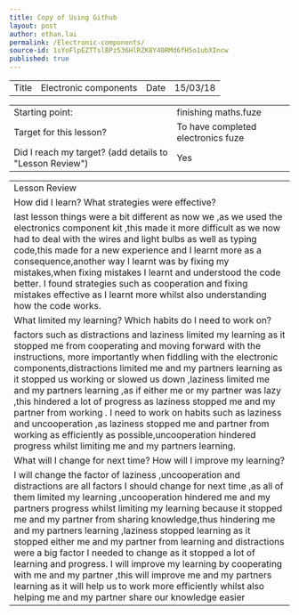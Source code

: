 ```yaml
---
title: Copy of Using Github
layout: post
author: ethan.lai
permalink: /Electronic-components/
source-id: 1sYoFlpEZTTslBPz536HlRZK8Y40RMd6fH5o1ubXIncw
published: true
---
```

<table>
  <tr>
    <td>Title</td>
    <td>Electronic components</td>
    <td>Date</td>
    <td>15/03/18</td>
  </tr>
</table>


<table>
  <tr>
    <td>Starting point:</td>
    <td>finishing maths.fuze</td>
  </tr>
  <tr>
    <td>Target for this lesson?</td>
    <td>To have completed electronics fuze</td>
  </tr>
  <tr>
    <td>Did I reach my target? 
(add details to "Lesson Review")</td>
    <td> Yes </td>
  </tr>
</table>


<table>
  <tr>
    <td>Lesson Review</td>
  </tr>
  <tr>
    <td>How did I learn? What strategies were effective? </td>
  </tr>
  <tr>
    <td>last lesson things were a bit different as now we ,as we used the electronics component kit ,this made it more  difficult as we now had to deal with the wires and light bulbs as well as typing code,this made for a new experience and I learnt more as a consequence,another way I learnt was by fixing my mistakes,when fixing mistakes I learnt and understood the code better.
I found strategies such as cooperation and fixing mistakes effective as I learnt more whilst also understanding how the code works.</td>
  </tr>
  <tr>
    <td>What limited my learning? Which habits do I need to work on? </td>
  </tr>
  <tr>
    <td>factors such as distractions and laziness limited my learning as it stopped me from cooperating and moving forward with the instructions, more importantly when fiddling with the electronic components,distractions limited me and my partners learning as it stopped us working or slowed us down ,laziness limited me and my partners learning ,as if either me or my partner was lazy ,this hindered a lot of progress as laziness stopped me and my partner from working .
I need to work on habits such as laziness and uncooperation ,as laziness stopped me and partner from working as efficiently as possible,uncooperation hindered progress whilst limiting me and my partners learning.</td>
  </tr>
  <tr>
    <td>What will I change for next time? How will I improve my learning?</td>
  </tr>
  <tr>
    <td>I will change the factor of laziness ,uncooperation and distractions are all factors I should change for next time ,as all of them limited my learning ,uncooperation hindered me and my partners progress whilst limiting my learning because it stopped me and my partner from sharing knowledge,thus hindering me and my partners learning ,laziness stopped learning as it stopped either me and my partner from learning and distractions were a big factor I needed to change as it stopped a lot of learning and progress.
I will improve my learning by cooperating with me and my partner ,this will improve me and my partners learning as it will help us to work more efficiently whilst also helping me and my partner share our knowledge easier</td>
  </tr>
</table>



